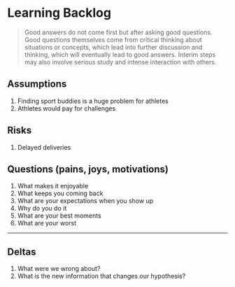 # Learning Backlog
> Good answers do not come first but after asking good questions.  Good questions themselves come from critical thinking about situations or concepts, which lead into further discussion and thinking, which will eventually lead to good answers. Interim steps may also involve serious study and intense interaction with others.


## Assumptions
1. Finding sport buddies is a huge problem for athletes
2. Athletes would pay for challenges

## Risks
1. Delayed deliveries

## Questions (pains, joys, motivations)
1. What makes it enjoyable
2. What keeps you coming back
3. What are your expectations when you show up
4. Why do you do it
5. What are your best moments
6. What are your worst

---
## Deltas 
1. What were we wrong about?
2. What is the new information that changes our hypothesis?